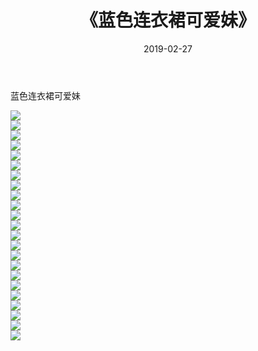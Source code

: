 ﻿---
layout: post
title:  《蓝色连衣裙可爱妹》
date:   2019-02-27
img: http://pic.660000.xyz/1:/唯美/2019/蓝色连衣裙可爱妹/000.jpg
categories: [美女, 清纯, 唯美]
---

蓝色连衣裙可爱妹

  ![](http://pic.660000.xyz/1:/唯美/2019/蓝色连衣裙可爱妹/001.jpg) <br> ![](http://pic.660000.xyz/1:/唯美/2019/蓝色连衣裙可爱妹/002.jpg) <br> ![](http://pic.660000.xyz/1:/唯美/2019/蓝色连衣裙可爱妹/003.jpg) <br> ![](http://pic.660000.xyz/1:/唯美/2019/蓝色连衣裙可爱妹/004.jpg) <br> ![](http://pic.660000.xyz/1:/唯美/2019/蓝色连衣裙可爱妹/005.jpg) <br> ![](http://pic.660000.xyz/1:/唯美/2019/蓝色连衣裙可爱妹/006.jpg) <br> ![](http://pic.660000.xyz/1:/唯美/2019/蓝色连衣裙可爱妹/007.jpg) <br> ![](http://pic.660000.xyz/1:/唯美/2019/蓝色连衣裙可爱妹/008.jpg) <br> ![](http://pic.660000.xyz/1:/唯美/2019/蓝色连衣裙可爱妹/009.jpg) <br> ![](http://pic.660000.xyz/1:/唯美/2019/蓝色连衣裙可爱妹/010.jpg) <br> ![](http://pic.660000.xyz/1:/唯美/2019/蓝色连衣裙可爱妹/011.jpg) <br> ![](http://pic.660000.xyz/1:/唯美/2019/蓝色连衣裙可爱妹/012.jpg) <br> ![](http://pic.660000.xyz/1:/唯美/2019/蓝色连衣裙可爱妹/013.jpg) <br> ![](http://pic.660000.xyz/1:/唯美/2019/蓝色连衣裙可爱妹/014.jpg) <br> ![](http://pic.660000.xyz/1:/唯美/2019/蓝色连衣裙可爱妹/015.jpg) <br> ![](http://pic.660000.xyz/1:/唯美/2019/蓝色连衣裙可爱妹/016.jpg) <br> ![](http://pic.660000.xyz/1:/唯美/2019/蓝色连衣裙可爱妹/017.jpg) <br> ![](http://pic.660000.xyz/1:/唯美/2019/蓝色连衣裙可爱妹/018.jpg) <br> ![](http://pic.660000.xyz/1:/唯美/2019/蓝色连衣裙可爱妹/019.jpg) <br> ![](http://pic.660000.xyz/1:/唯美/2019/蓝色连衣裙可爱妹/020.jpg) <br> ![](http://pic.660000.xyz/1:/唯美/2019/蓝色连衣裙可爱妹/021.jpg) <br> ![](http://pic.660000.xyz/1:/唯美/2019/蓝色连衣裙可爱妹/022.jpg) <br> ![](http://pic.660000.xyz/1:/唯美/2019/蓝色连衣裙可爱妹/023.jpg) <br>